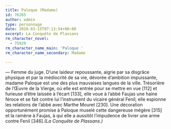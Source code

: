 ```yaml
---
title: Paloque (Madame)
id: 76265
author: admin
type: personnage
date: 2010-03-15T07:13:54+00:00
excerpt: La Conquête de Plassans
rm_character_novel:
  - 75929
rm_character_name_main: 'Paloque '
rm_character_name_secondary: Madame

---
```

— Femme du juge. D&rsquo;une laideur repoussante, aigrie par sa disgrâce physique et par la médiocrité de sa vie, dévorée d&rsquo;ambition impuissante, madame Paloque est une des plus mauvaises langues de la ville. Trésorière de l&rsquo;Œuvre de la Vierge, où elle est entrée pour se mettre en vue [112] et furieuse d&rsquo;être laissée à l&rsquo;écart [133], elle voue à l&rsquo;abbé Faujas une haine féroce et se fait contre lui l&rsquo;instrument du vicaire général Fenil; elle espionne les relations de l&rsquo;abbé avec Marthe Mouret [230]. Une décoration opportunément promise à Paloque muselé cette dangereuse mégère [315] et la ramène à Faujas, à qui elle a aussitôt l&rsquo;impudence de livrer une arme contre Fenil [346]._(La Conquête de Plassans.)_